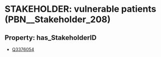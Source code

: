 # STAKEHOLDER: __vulnerable patients__ (PBN__Stakeholder_208)

## Property: has_StakeholderID

* [Q3376054](Q3376054)

